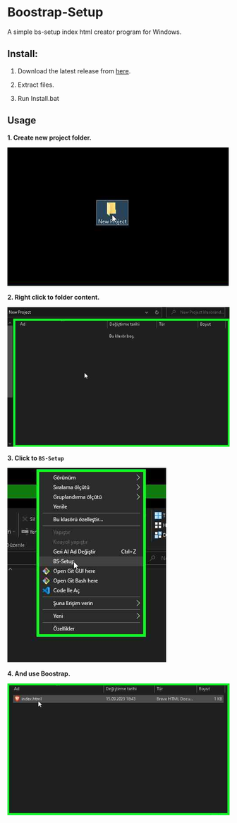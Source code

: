 # Boostrap-Setup
A simple bs-setup index html creator program for Windows.

## Install:
1) Download the latest release from [here](https://github.com/sanalzio/Bootstrap-Setup/releases).

2) Extract files.

3) Run Install.bat

## Usage
**1. Create new project folder.**

![Step1](./step1.png)

**2. Right click to folder content.**

![Step2](./step2.png)

**3. Click to `BS-Setup`**

![Step3](./step3.png)

**4. And use Boostrap.**

![Step4](./step4.png)
